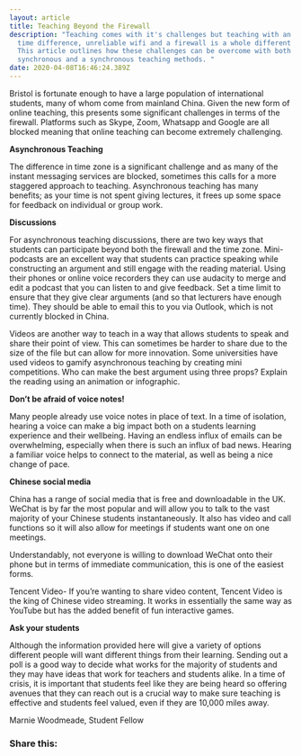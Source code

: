 ```yaml
---
layout: article
title: Teaching Beyond the Firewall
description: "Teaching comes with it's challenges but teaching with an 8 hour
  time difference, unreliable wifi and a firewall is a whole different level.
  This article outlines how these challenges can be overcome with both
  synchronous and a synchronous teaching methods. "
date: 2020-04-08T16:46:24.389Z
---
```

Bristol is fortunate enough to have a large population of international students, many of whom come from mainland China. Given the new form of online teaching, this presents some significant challenges in terms of the firewall. Platforms such as Skype, Zoom, Whatsapp and Google are all blocked meaning that online teaching can become extremely challenging.

**Asynchronous Teaching**

The difference in time zone is a significant challenge and as many of the instant messaging services are blocked, sometimes this calls for a more staggered approach to teaching. Asynchronous teaching has many benefits; as your time is not spent giving lectures, it frees up some space for feedback on individual or group work.

**Discussions**

For asynchronous teaching discussions, there are two key ways that students can participate beyond both the firewall and the time zone. Mini-podcasts are an excellent way that students can practice speaking while constructing an argument and still engage with the reading material. Using their phones or online voice recorders they can use audacity to merge and edit a podcast that you can listen to and give feedback. Set a time limit to ensure that they give clear arguments (and so that lecturers have enough time). They should be able to email this to you via Outlook, which is not currently blocked in China.

Videos are another way to teach in a way that allows students to speak and share their point of view. This can sometimes be harder to share due to the size of the file but can allow for more innovation. Some universities have used videos to gamify asynchronous teaching by creating mini competitions. Who can make the best argument using three props? Explain the reading using an animation or infographic.

**Don’t be afraid of voice notes!**

Many people already use voice notes in place of text. In a time of isolation, hearing a voice can make a big impact both on a students learning experience and their wellbeing. Having an endless influx of emails can be overwhelming, especially when there is such an influx of bad news. Hearing a familiar voice helps to connect to the material, as well as being a nice change of pace.

**Chinese social media**

China has a range of social media that is free and downloadable in the UK. WeChat is by far the most popular and will allow you to talk to the vast majority of your Chinese students instantaneously. It also has video and call functions so it will also allow for meetings if students want one on one meetings.

Understandably, not everyone is willing to download WeChat onto their phone but in terms of immediate communication, this is one of the easiest forms.

Tencent Video- If you’re wanting to share video content, Tencent Video is the king of Chinese video streaming. It works in essentially the same way as YouTube but has the added benefit of fun interactive games.

**Ask your students**

Although the information provided here will give a variety of options different people will want different things from their learning. Sending out a poll is a good way to decide what works for the majority of students and they may have ideas that work for teachers and students alike. In a time of crisis, it is important that students feel like they are being heard so offering avenues that they can reach out is a crucial way to make sure teaching is effective and students feel valued, even if they are 10,000 miles away.

Marnie Woodmeade, Student Fellow

### Share this: